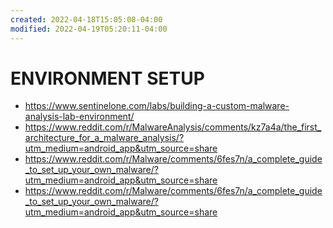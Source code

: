 ```yaml
---
created: 2022-04-18T15:05:08-04:00
modified: 2022-04-19T05:20:11-04:00
---
```


# ENVIRONMENT SETUP

- https://www.sentinelone.com/labs/building-a-custom-malware-analysis-lab-environment/
- https://www.reddit.com/r/MalwareAnalysis/comments/kz7a4a/the_first_architecture_for_a_malware_analysis/?utm_medium=android_app&utm_source=share
-  https://www.reddit.com/r/Malware/comments/6fes7n/a_complete_guide_to_set_up_your_own_malware/?utm_medium=android_app&utm_source=share
-  https://www.reddit.com/r/Malware/comments/6fes7n/a_complete_guide_to_set_up_your_own_malware/?utm_medium=android_app&utm_source=share
